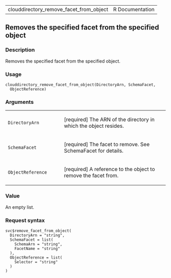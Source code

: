 <table style="width: 100%;">
<tbody>
<tr class="odd">
<td>clouddirectory_remove_facet_from_object</td>
<td style="text-align: right;">R Documentation</td>
</tr>
</tbody>
</table>

## Removes the specified facet from the specified object

### Description

Removes the specified facet from the specified object.

### Usage

    clouddirectory_remove_facet_from_object(DirectoryArn, SchemaFacet,
      ObjectReference)

### Arguments

<table>
<colgroup>
<col style="width: 35%" />
<col style="width: 65%" />
</colgroup>
<tbody>
<tr class="odd">
<td><code
id="clouddirectory_remove_facet_from_object_:_DirectoryArn">DirectoryArn</code></td>
<td><p>[required] The ARN of the directory in which the object
resides.</p></td>
</tr>
<tr class="even">
<td><code
id="clouddirectory_remove_facet_from_object_:_SchemaFacet">SchemaFacet</code></td>
<td><p>[required] The facet to remove. See SchemaFacet for
details.</p></td>
</tr>
<tr class="odd">
<td><code
id="clouddirectory_remove_facet_from_object_:_ObjectReference">ObjectReference</code></td>
<td><p>[required] A reference to the object to remove the facet
from.</p></td>
</tr>
</tbody>
</table>

### Value

An empty list.

### Request syntax

    svc$remove_facet_from_object(
      DirectoryArn = "string",
      SchemaFacet = list(
        SchemaArn = "string",
        FacetName = "string"
      ),
      ObjectReference = list(
        Selector = "string"
      )
    )

